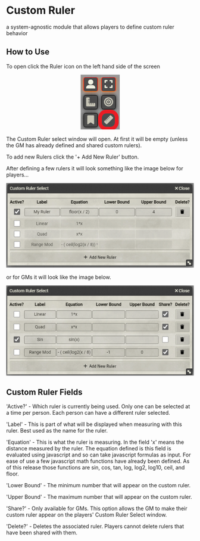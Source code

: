 # Custom Ruler

a system-agnostic module that allows players to define custom ruler behavior

## How to Use

To open click the Ruler icon on the left hand side of the screen

<p align="center">
  <img src="https://github.com/dmdorman/foundryvtt-custom-ruler/blob/main/images/ruler-icon.PNG?raw=true" />
</p>

The Custom Ruler select window will open. At first it will be empty (unless the GM has already defined and shared custom rulers). 

To add new Rulers click the '+ Add New Ruler' button.

After defining a few rulers it will look something like the image below for players...

<p align="center">
  <img src="https://github.com/dmdorman/foundryvtt-custom-ruler/blob/main/images/player-view.PNG?raw=true" />
</p>

or for GMs it will look like the image below.

<p align="center">
  <img src="https://github.com/dmdorman/foundryvtt-custom-ruler/blob/main/images/dm-view.PNG?raw=true" />
</p>

## Custom Ruler Fields

'Active?' - Which ruler is currently being used. Only one can be selected at a time per person. Each person can have a different ruler selected.

'Label' - This is part of what will be displayed when measuring with this ruler. Best used as the name for the ruler.

'Equation' - This is what the ruler is measuring. In the field 'x' means the distance measured by the ruler. The equation defined is this field is evaluated using  javascript and so can take javascript formulas as input. For ease of use a few javascript math functions have already been defined. As of this release those functions are sin, cos, tan, log, log2, log10, ceil, and floor. 

'Lower Bound' - The minimum number that will appear on the custom ruler.

'Upper Bound' - The maximum number that will appear on the custom ruler.

'Share?' - Only available for GMs. This option allows the GM to make their custom ruler appear on the players' Custom Ruler Select window.

'Delete?' - Deletes the associated ruler. Players cannot delete rulers that have been shared with them.
